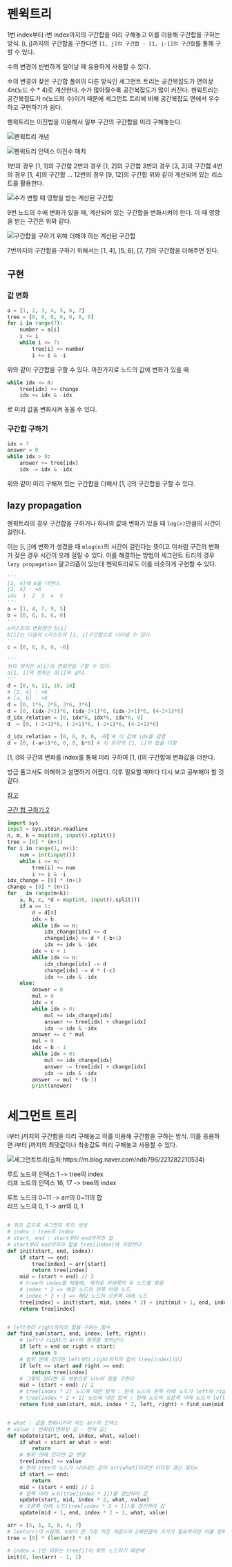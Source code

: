 # 펜윅트리

1번 index부터 i번 index까지의 구간합을 미리 구해놓고 이를 이용해 구간합을 구하는 방식. [i, j]까지의 구간합을 구한다면 `[1, j]의 구간합 - [1, i-1]의 구간합`를 통해 구할 수 있다.

수의 변경이 빈번하게 일어날 때 유용하게 사용할 수 있다.

수의 변경이 잦은 구간합 풀이의 다른 방식인 세그먼트 트리는 공간복잡도가 편의상 4n(노드 수 \* 4)로 계산한다. 수가 많아질수록 공간복잡도가 많이 커진다. 펜윅트리는 공간복잡도가 n(노드의 수)이기 때문에 세그먼트 트리에 비해 공간복잡도 면에서 우수하고 구현하기가 쉽다.

펜윅트리는 이진법을 이용해서 일부 구간의 구간합을 미리 구해놓는다.

![펜윅트리 개념](./assets_구간합/2023-02-08-20-04-56-image.png)

![펜윅트리 인덱스 이진수 매치](./assets_구간합/2023-02-08-20-08-08-image.png)

1번의 경우 [1, 1]의 구간합
2번의 경우 [1, 2]의 구간합
3번의 경우 [3, 3]의 구간합
4번의 경우 [1, 4]의 구간합
...
12번의 경우 [9, 12]의 구간합
위와 같이 계산되어 있는 리스트를 활용한다.

![수가 변할 때 영향을 받는 계산된 구간합](./assets_구간합/2023-02-08-20-21-45-image.png)

9번 노드의 수에 변화가 있을 때, 계산되어 있는 구간합을 변화시켜야 한다. 이 때 영향을 받는 구간은 위와 같다.

![구간합을 구하기 위해 더해야 하는 계산된 구간합](./assets_구간합/2023-02-08-20-30-25-image.png)

7번까지의 구간합을 구하기 위해서는 [1, 4], [5, 6], [7, 7]의 구간합을 더해주면 된다.

## 구현

### 값 변화

```python
a = [1, 2, 3, 4, 5, 6, 7]
tree = [0, 0, 0, 0, 0, 0, 0]
for i in range(7):
    number = a[i]
    i += i
    while i <= 7:
        tree[i] += number
        i += i & -i
```

위와 같이 구간합을 구할 수 있다. 마찬가지로 노드의 값에 변화가 있을 때

```python
while idx <= n:
    tree[idx] += change
    idx += idx & -idx
```

로 미리 값을 변화시켜 놓을 수 있다.

### 구간합 구하기

```python
idx = 7
answer = 0
while idx > 0:
    answer += tree[idx]
    idx -= idx & -idx
```

위와 같이 미리 구해져 있는 구간합을 더해서 [1, i]의 구간합을 구할 수 있다.

## lazy propagation

펜윅트리의 경우 구간합을 구하거나 하나의 값에 변화가 있을 때 `log(n)`만큼의 시간이 걸린다.

이는 [i, j]에 변화가 생겼을 때 `mlog(n)`의 시간이 걸린다는 뜻이고 이처럼 구간의 변화가 잦은 경우 시간이 오래 걸릴 수 있다. 이를 해결하는 방법이 세그먼트 트리의 경우 `lazy propagation` 알고리즘이 있는데 펜윅트리로도 이를 비슷하게 구현할 수 있다.

```python
'''
[2, 4]에 6을 더한다.
[2, 4] : +6
idx  1  2  3  4  5
'''
a = [1, 4, 7, 9, 5]
b = [0, 6, 6, 6, 0]
'''
a리스트의 변화량인 b[i]
b[i]는 다음의 c리스트의 [1, i]구간합으로 나타낼 수 있다.
'''
c = [0, 6, 0, 0, -6]

'''
위의 방식은 a[i]의 변화만을 구할 수 있다.
a[1, i]의 변화는 d[i]와 같다.
'''
d = [0, 6, 12, 18, 18]
# [2, 4] : +6
# [a, b] : +6
d = [0, 1*6, 2*6, 3*6, 3*6]
d = [0, (idx-2+1)*6, (idx-2+1)*6, (idx-2+1)*6, (4-2+1)*6]
d_idx_relation = [0, idx*6, idx*6, idx*6, 0]
d  = [0, (-2+1)*6, (-2+1)*6, (-2+1)*6, (4-2+1)*6]

d_idx_relation = [0, 6, 0, 0, -6] # 이 값에 idx를 곱함
d = [0, (-a+1)*6, 0, 0, b*6] # 이 트리의 [1, i]의 합을 더함
```

[1, i]의 구간의 변화를 index를 통해 미리 구하여 [1, i]의 구간합에 변화값을 더한다.

방금 풀고서도 이해하고 설명하기 어렵다. 이후 필요할 때마다 다시 보고 공부해야 할 것 같다.

[참고](https://nahwasa.com/entry/%ED%8E%9C%EC%9C%85-%ED%8A%B8%EB%A6%ACFenwick-tree-BIT-%EA%B8%B0%EB%B3%B8-2D-lazy-propagationrange-update-point-query-range-update-range-query#%EC%9D%91%EC%9A%A9_3_:_%EA%B5%AC%EA%B0%84_%EC%97%85%EB%8D%B0%EC%9D%B4%ED%8A%B8,_%EA%B5%AC%EA%B0%84_%EA%B0%92_%ED%9A%8D%EB%93%9D)

[구간 합 구하기 2](https://www.acmicpc.net/problem/10999)

```python
import sys
input = sys.stdin.readline
n, m, k = map(int, input().split())
tree = [0] * (n+1)
for i in range(1, n+1):
    num = int(input())
    while i <= n:
        tree[i] += num
        i += i & -i
idx_change = [0] * (n+1)
change = [0] * (n+1)
for _ in range(m+k):
    a, b, c, *d = map(int, input().split())
    if a == 1:
        d = d[0]
        idx = b
        while idx <= n:
            idx_change[idx] += d
            change[idx] += d * (-b+1)
            idx += idx & -idx
        idx = c + 1
        while idx <= n:
            idx_change[idx] -= d
            change[idx] -= d * (-c)
            idx += idx & -idx
    else:
        answer = 0
        mul = 0
        idx = c
        while idx > 0:
            mul += idx_change[idx]
            answer += tree[idx] + change[idx]
            idx -= idx & -idx
        answer += c * mul
        mul = 0
        idx = b - 1
        while idx > 0:
            mul += idx_change[idx]
            answer -= tree[idx] + change[idx]
            idx -= idx & -idx
        answer -= mul * (b-1)
        print(answer)
```

# 세그먼트 트리

i부터 j까지의 구간합을 미리 구해놓고 이를 이용해 구간합을 구하는 방식. 이를 응용하면 i부터 j까지의 최댓값이나 최솟값도 미리 구해놓고 사용할 수 있다.

![세그먼트트리(출처:https://m.blog.naver.com/ndb796/221282210534)](./assets_구간합/segment_tree.png)

루트 노드의 인덱스 1 -> tree의 index  
리프 노드의 인덱스 16, 17 -> tree의 index

루트 노드의 0\~11 -> arr의 0\~11의 합  
리프 노드의 0, 1 -> arr의 0, 1

```python

# 최초 값으로 세그먼트 트리 생성
# index : tree의 index
# start, end : start부터 end까지의 합
# start부터 end까지의 합을 tree[index]에 저장한다
def init(start, end, index):
    if start == end:
        tree[index] = arr[start]
        return tree[index]
    mid = (start + end) // 2
    # tree의 index를 채울때, 재귀로 아래쪽의 두 노드를 찾음
    # index * 2 => 해당 노드의 왼쪽 아래 노드
    # index * 2 + 1 => 해당 노드의 오른쪽 아래 노드
    tree[index] = init(start, mid, index * 2) + init(mid + 1, end, index * 2 + 1)
    return tree[index]


# left부터 right까지의 합을 구하는 함수
def find_sum(start, end, index, left, right):
    # left나 right가 arr의 범위를 벗어난다.
    if left > end or right < start:
        return 0
    # 범위 안에 있다면 left부터 right까지의 합이 tree[index]이다
    if left <= start and right >= end:
        return tree[index]
    # 그렇지 않다면 두 부분으로 나누어 합을 구한다
    mid = (start + end) // 2
    # tree[index * 2] 노드에 대한 탐색 : 현재 노드의 왼쪽 아래 노드가 left와 right 사이의 arr값들의 합인가?
    # tree[index * 2 + 1] 노드에 대한 탐색 : 현재 노드의 오른쪽 아래 노드가 left와 right 사이의 arr값들의 합인가?
    return find_sum(start, mid, index * 2, left, right) + find_sum(mid + 1, end, index * 2 + 1, left, right)


# what : 값을 변화시키려 하는 arr의 인덱스
# value : 변화량(변화된 값 - 현재 값)
def update(start, end, index, what, value):
    if what < start or what > end:
        return
    # 범위 안에 있다면 값 변경
    tree[index] += value
    # 현재 tree의 노드가 나타내는 값이 arr[what]이라면 더이상 갱신 필요x
    if start == end:
        return
    mid = (start + end) // 2
    # 왼쪽 아래 노드(tree[index * 2])를 갱신하러 감
    update(start, mid, index * 2, what, value)
    # 오른쪽 아래 노드(tree[index * 2 + 1])를 갱신하러 감
    update(mid + 1, end, index * 2 + 1, what, value)

arr = [5, 1, 3, 8, 4, 7]
# len(arr)이 n일때, n보다 큰 가장 작은 제곱수의 2배만큼의 크기가 필요하지만 이를 정확히 구하기 힘들기 때문에 대충 n * 4의 크기로 tree를 생성한다
tree = [0] * (len(arr) * 4)

# index = 1인 이유는 tree[1]이 루트 노드이기 때문에
init(0, len(arr) - 1, 1)

```
